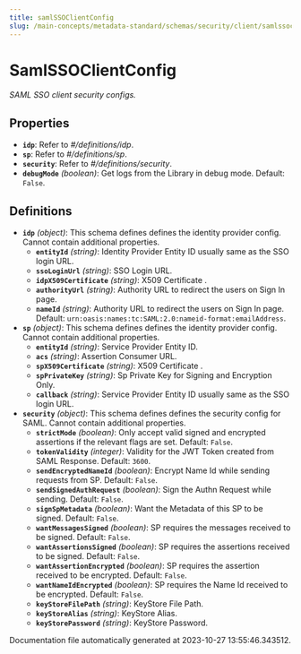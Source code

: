 ```yaml
---
title: samlSSOClientConfig
slug: /main-concepts/metadata-standard/schemas/security/client/samlssoclientconfig
---
```


# SamlSSOClientConfig

*SAML SSO client security configs.*

## Properties

- **`idp`**: Refer to *#/definitions/idp*.
- **`sp`**: Refer to *#/definitions/sp*.
- **`security`**: Refer to *#/definitions/security*.
- **`debugMode`** *(boolean)*: Get logs from the Library in debug mode. Default: `False`.
## Definitions

- **`idp`** *(object)*: This schema defines defines the identity provider config. Cannot contain additional properties.
  - **`entityId`** *(string)*: Identity Provider Entity ID usually same as the SSO login URL.
  - **`ssoLoginUrl`** *(string)*: SSO Login URL.
  - **`idpX509Certificate`** *(string)*: X509 Certificate .
  - **`authorityUrl`** *(string)*: Authority URL to redirect the users on Sign In page.
  - **`nameId`** *(string)*: Authority URL to redirect the users on Sign In page. Default: `urn:oasis:names:tc:SAML:2.0:nameid-format:emailAddress`.
- **`sp`** *(object)*: This schema defines defines the identity provider config. Cannot contain additional properties.
  - **`entityId`** *(string)*: Service Provider Entity ID.
  - **`acs`** *(string)*: Assertion Consumer URL.
  - **`spX509Certificate`** *(string)*: X509 Certificate .
  - **`spPrivateKey`** *(string)*: Sp Private Key for Signing and Encryption Only.
  - **`callback`** *(string)*: Service Provider Entity ID usually same as the SSO login URL.
- **`security`** *(object)*: This schema defines defines the security config for SAML. Cannot contain additional properties.
  - **`strictMode`** *(boolean)*: Only accept valid signed and encrypted assertions if the relevant flags are set. Default: `False`.
  - **`tokenValidity`** *(integer)*: Validity for the JWT Token created from SAML Response. Default: `3600`.
  - **`sendEncryptedNameId`** *(boolean)*: Encrypt Name Id while sending requests from SP. Default: `False`.
  - **`sendSignedAuthRequest`** *(boolean)*: Sign the Authn Request while sending. Default: `False`.
  - **`signSpMetadata`** *(boolean)*: Want the Metadata of this SP to be signed. Default: `False`.
  - **`wantMessagesSigned`** *(boolean)*: SP requires the messages received to be signed. Default: `False`.
  - **`wantAssertionsSigned`** *(boolean)*: SP requires the assertions received to be signed. Default: `False`.
  - **`wantAssertionEncrypted`** *(boolean)*: SP requires the assertion received to be encrypted. Default: `False`.
  - **`wantNameIdEncrypted`** *(boolean)*: SP requires the Name Id received to be encrypted. Default: `False`.
  - **`keyStoreFilePath`** *(string)*: KeyStore File Path.
  - **`keyStoreAlias`** *(string)*: KeyStore Alias.
  - **`keyStorePassword`** *(string)*: KeyStore Password.


Documentation file automatically generated at 2023-10-27 13:55:46.343512.
